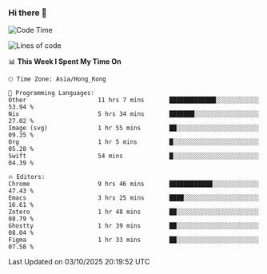 ### Hi there 👋

<!--
**nicehiro/nicehiro** is a ✨ _special_ ✨ repository because its `README.md` (this file) appears on your GitHub profile.

Here are some ideas to get you started:

- 🔭 I’m currently working on ...
- 🌱 I’m currently learning ...
- 👯 I’m looking to collaborate on ...
- 🤔 I’m looking for help with ...
- 💬 Ask me about ...
- 📫 How to reach me: ...
- 😄 Pronouns: ...
- ⚡ Fun fact: ...
-->

<!--START_SECTION:waka-->
![Code Time](http://img.shields.io/badge/Code%20Time-1%2C119%20hrs%2049%20mins-blue)

![Lines of code](https://img.shields.io/badge/From%20Hello%20World%20I%27ve%20Written-1.9%20million%20lines%20of%20code-blue)

📊 **This Week I Spent My Time On** 

```text
🕑︎ Time Zone: Asia/Hong_Kong

💬 Programming Languages: 
Other                    11 hrs 7 mins       █████████████░░░░░░░░░░░░   53.94 % 
Nix                      5 hrs 34 mins       ███████░░░░░░░░░░░░░░░░░░   27.02 % 
Image (svg)              1 hr 55 mins        ██░░░░░░░░░░░░░░░░░░░░░░░   09.35 % 
Org                      1 hr 5 mins         █░░░░░░░░░░░░░░░░░░░░░░░░   05.28 % 
Swift                    54 mins             █░░░░░░░░░░░░░░░░░░░░░░░░   04.39 % 

🔥 Editors: 
Chrome                   9 hrs 46 mins       ████████████░░░░░░░░░░░░░   47.43 % 
Emacs                    3 hrs 25 mins       ████░░░░░░░░░░░░░░░░░░░░░   16.61 % 
Zotero                   1 hr 48 mins        ██░░░░░░░░░░░░░░░░░░░░░░░   08.79 % 
Ghostty                  1 hr 39 mins        ██░░░░░░░░░░░░░░░░░░░░░░░   08.04 % 
Figma                    1 hr 33 mins        ██░░░░░░░░░░░░░░░░░░░░░░░   07.58 % 
```


 Last Updated on 03/10/2025 20:19:52 UTC
<!--END_SECTION:waka-->
